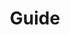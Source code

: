 ---
home: true
icon: lightbulb
title: Guide
heroImage: /ico.svg
heroText: 54Card Top Guide
tagline: 54Card.Top Guide. 
features:
  - title: Syber Connect
    icon: link
    details: TBD.
    link: /guide/syber-connect.html 
---